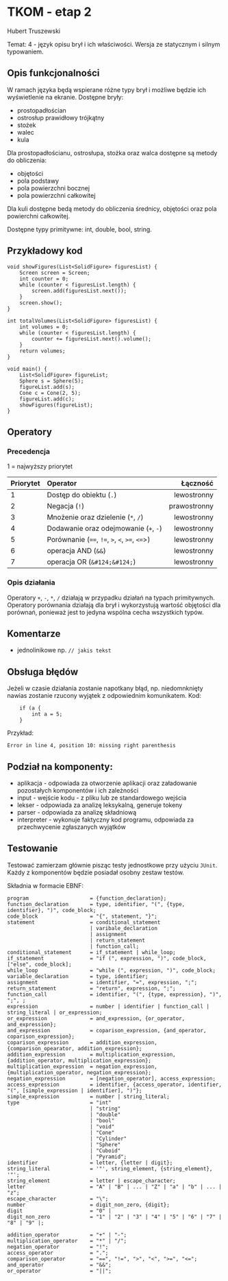 # TKOM - etap 2

Hubert Truszewski

Temat: 4 - język opisu brył i ich właściwości. Wersja ze statycznym i silnym typowaniem.

## Opis funkcjonalności

W ramach języka będą wspierane różne typy brył i możliwe będzie ich wyświetlenie na ekranie.
Dostępne bryły:

-   prostopadłościan
-   ostrosłup prawidłowy trójkątny
-   stożek
-   walec
-   kula

Dla prostopadłościanu, ostrosłupa, stożka oraz walca dostępne są metody do obliczenia:

-   objętości
-   pola podstawy
-   pola powierzchni bocznej
-   pola powierzchni całkowitej

Dla kuli dostępne bedą metody do obliczenia średnicy, objętości oraz pola powierchni całkowitej.

Dostępne typy primitywne: int, double, bool, string.

## Przykładowy kod

```
void showFigures(List<SolidFigure> figuresList) {
    Screen screen = Screen;
    int counter = 0;
    while (counter < figuresList.length) {
        screen.add(figuresList.next());
    }
    screen.show();
}

int totalVolumes(List<SolidFigure> figuresList) {
    int volumes = 0;
    while (counter < figuresList.length) {
        counter += figuresList.next().volume();
    }
    return volumes;
}

void main() {
    List<SolidFigure> figureList;
    Sphere s = Sphere(5);
    figureList.add(s);
    Cone c = Cone(2, 5);
    figureList.add(c);
    showFigures(figureList);
}
```

## Operatory

### Precedencja

1 = najwyższy priorytet

| Priorytet | Operator                                       |     Łączność |
| --------- | :--------------------------------------------- | -----------: |
| 1         | Dostęp do obiektu (`.`)                        |  lewostronny |
| 2         | Negacja (`!`)                                  | prawostronny |
| 3         | Mnożenie oraz dzielenie (`*`, `/`)             |  lewostronny |
| 4         | Dodawanie oraz odejmowanie (`+`, `-`)          |  lewostronny |
| 5         | Porównanie (`==`, `!=`, `>`, `<`, `>=`, `<=`>) |  lewostronny |
| 6         | operacja AND (`&&`)                            |  lewostronny |
| 7         | operacja OR (`&#124;&#124;`)                   |  lewostronny |

### Opis działania

Operatory `+`, `-`, `*`, `/` działają w przypadku działań na typach primitywnych.
Operatory porównania działają dla brył i wykorzystują wartość objętości dla porównań, ponieważ jest to jedyna wspólna cecha wszystkich typów.

## Komentarze

-   jednolinikowe np. `// jakis tekst`

## Obsługa błędów

Jeżeli w czasie działania zostanie napotkany błąd, np. niedomnknięty nawias zostanie rzucony wyjątek z odpowiednim komunikatem.
Kod:

```
    if (a {
        int a = 5;
    }
```

Przykład:

```
Error in line 4, position 10: missing right parenthesis
```

## Podział na komponenty:

-   aplikacja - odpowiada za otworzenie aplikacji oraz załadowanie pozostałych komponentów i ich zależności
-   input - wejście kodu - z pliku lub ze standardowego wejścia
-   lekser - odpowiada za analizę leksykalną, generuje tokeny
-   parser - odpowiada za analizę składniową
-   interpreter - wykonuje faktyczny kod programu, odpowiada za przechwycenie zgłaszanych wyjątków

## Testowanie

Testować zamierzam głównie pisząc testy jednostkowe przy użyciu `JUnit`. Każdy z komponentów będzie posiadał osobny zestaw testów.

Składnia w formacie EBNF:

```
program                    = {function_declaration};
function_declaration       = type, identifier, "(", {type, identifier}, ")", code_block;
code_block                 = "{", statement, "}";
statement                  = conditional_statement
                           | varibale_declaration
                           | assignment
                           | return_statement
                           | function_call;
conditional_statement      = if_statement | while_loop;
if_statement               = "if (", expression, ")", code_block, ["else", code_block];
while_loop                 = "while (", expression, ")", code_block;
variable_declaration       = type, identifier;
assignment                 = identifier, "=", expression, ";";
return_statement           = "return", expression, ";";
function_call              = identifier, "(", {type, expression}, ")", ";", ;
expression                 = number | identifier | function_call | string_literal | or_expression;
or_expression              = and_expression, {or_operator, and_expression};
and_expression             = coparison_expression, {and_operator, coparison_expression};
coparison_expression       = addition_expression, {comparison_opearator, addition_expression};
addition_expression        = multiplication_expression, {addition_operator, multiplication_expression};
multiplication_expression  = negation_expression, {multiplication_operator, negation_expression};
negation_expression        = [negation_operator], access_expression;
access_expression          = identifier, {access_operator, identifier, "(", [simple_expression | identifier], ")"};
simple_expression          = number | string_literal;
type                       = "int"
                           | "string"
                           | "double"
                           | "bool"
                           | "void"
                           | "Cone"
                           | "Cylinder"
                           | "Sphere"
                           | "Cuboid"
                           | "Pyramid";
identifier                 = letter, {letter | digit};
string_literal             = '"', string_element, {string_element}, '"';
string_element             = letter | escape_character;
letter                     = "A" | "B" | ... | "Z" | "a" | "b" | ... | "z";
escape_character           = "\";
number                     = digit_non_zero, {digit};
digit                      = "0" |
digit_non_zero             = "1" | "2" | "3" | "4" | "5" | "6" | "7" | "8" | "9" |;

addition_operator          = "+" | "-";
multiplication_operator    = "*" | "/";
negation_operator          = "!";
access_operator            = ".";
comparison_operator        = "==", "!=", ">", "<", ">=", "<=";
and_operator               = "&&";
or_operator                = "||";

```
